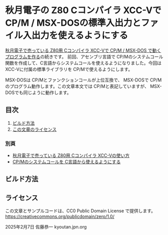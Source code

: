 # 秋月電子の Z80 Cコンパイラ XCC-Vで CP/M / MSX-DOSの標準入出力とファイル入出力を使えるようにする
[秋月電子で売っている Z80用 Cコンパイラ XCC-Vで CP/M / MSX-DOS で動くプログラムを作る](https://github.com/KyoichiSato/akizuki-Z80-C-tutorial2)の続きです。
前回、アセンブリ言語で CP/Mのシステムコール関数を作成して、C言語からシステムコールを使えるようになりました。今回は XCC-Vに付属の標準ライブラリを CP/Mで使えるようにします。

MSX-DOSは CP/Mとファンクションコールが上位互換で、
MSX-DOSで CP/Mのプログラム動作します。この文章本文では CP/Mと表記していますが、
MSX-DOSでも同じように動作します。

## 目次
1. [ビルド方法](#ビルド方法)
1. [この文章のライセンス](#ライセンス)

### 別頁
* [秋月電子で売っている Z80用 Cコンパイラ XCC-Vの使い方](https://github.com/KyoichiSato/akizuki-Z80-C-tutorial1)
* [CP/Mのシステムコールを C言語から使えるようにする](https://github.com/KyoichiSato/akizuki-Z80-C-tutorial2)

## ビルド方法

## ライセンス
この文章とサンプルコードは、CC0 Public Domain License で提供します。 https://creativecommons.org/publicdomain/zero/1.0/

2025年2月7日 佐藤恭一 kyoutan.jpn.org